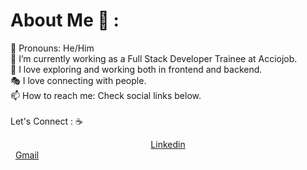 # About Me 👦 :
👦 Pronouns: He/Him <br>
💼 I’m currently working as a Full Stack Developer Trainee at Acciojob. <br>
🧭 I love exploring and working both in frontend and backend. <br>
🎭 I love connecting with people. <br>
📫 How to reach me: Check social links below. <br><br>
Let's Connect : ☕<br>
<center><a href="https://www.linkedin.com/in/shubhamhatkar/">Linkedin</a></center> &nbsp <a href="mailto:shubhamhatkar9765@gmail.com">Gmail</a>

